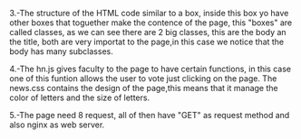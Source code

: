 
3.-The structure of the HTML code similar to a box, inside this box yo have other boxes that toguether make the contence of the page, this "boxes" are called classes, as we can see there are 2 big classes, this are the body an the title, both are very importat to the page,in this case we notice that the body has many subclasses. 

4.-The hn.js gives faculty to the page to have certain functions, in this case one of this funtion allows the user to vote just clicking on the page.
The news.css contains the design of the page,this means that it manage the color of letters and the size of letters.

5.-The page need 8 request, all of then have "GET" as request method and also nginx as web server.